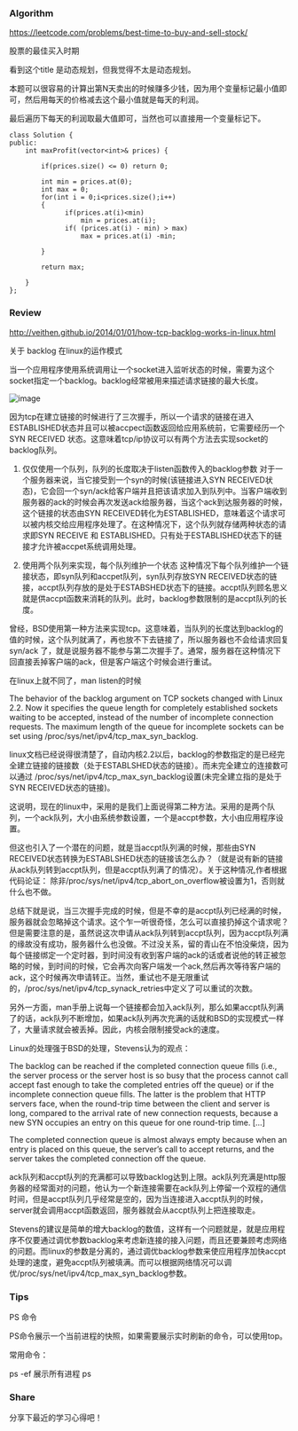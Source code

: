 ### Algorithm

https://leetcode.com/problems/best-time-to-buy-and-sell-stock/

股票的最佳买入时期

看到这个title 是动态规划，但我觉得不太是动态规划。

本题可以很容易的计算出第N天卖出的时候赚多少钱，因为用个变量标记最小值即可，然后用每天的价格减去这个最小值就是每天的利润。

最后遍历下每天的利润取最大值即可，当然也可以直接用一个变量标记下。

```
class Solution {
public:
    int maxProfit(vector<int>& prices) {
        
        if(prices.size() <= 0) return 0;
        
        int min = prices.at(0);
        int max = 0;
        for(int i = 0;i<prices.size();i++)
        {
              if(prices.at(i)<min)
                  min = prices.at(i);
              if( (prices.at(i) - min) > max)
                  max = prices.at(i) -min;
              
        }
        
        return max;
        
    }
};

```

### Review

http://veithen.github.io/2014/01/01/how-tcp-backlog-works-in-linux.html

关于 backlog 在linux的运作模式

当一个应用程序使用系统调用让一个socket进入监听状态的时候，需要为这个socket指定一个backlog。backlog经常被用来描述请求链接的最大长度。

![image](http://veithen.github.io/2014/01/01/tcp-state-diagram.png)

因为tcp在建立链接的时候进行了三次握手，所以一个请求的链接在进入ESTABLISHED状态并且可以被accpect函数返回给应用系统前，它需要经历一个SYN RECEIVED 
状态。这意味着tcp/ip协议可以有两个方法去实现socket的backlog队列。

1. 仅仅使用一个队列，队列的长度取决于listen函数传入的backlog参数
对于一个服务器来说，当它接受到一个syn的时候(该链接进入SYN RECEIVED状态)，它会回一个syn/ack给客户端并且把该请求加入到队列中。当客户端收到服务器的ack的时候会再次发送ack给服务器，当这个ack到达服务器的时候，这个链接的状态由SYN RECEIVED转化为ESTABLISHED，意味着这个请求可以被内核交给应用程序处理了。在这种情况下，这个队列就存储两种状态的请求即SYN RECEIVE 和 ESTABLISHED。只有处于ESTABLISHED状态下的链接才允许被accpet系统调用处理。

2. 使用两个队列来实现，每个队列维护一个状态
这种情况下每个队列维护一个链接状态，即syn队列和accpet队列，syn队列存放SYN RECEIVED状态的链接，accpt队列存放的是处于ESTABSHED状态下的链接。accpt队列顾名思义就是供accpt函数来消耗的队列。此时，backlog参数限制的是accpt队列的长度。

曾经，BSD使用第一种方法来实现tcp。这意味着，当队列的长度达到backlog的值的时候，这个队列就满了，再也放不下去链接了，所以服务器也不会给请求回复syn/ack
了，就是说服务器不能参与第二次握手了。通常，服务器在这种情况下回直接丢掉客户端的ack，但是客户端这个时候会进行重试。

在linux上就不同了，man listen的时候

The behavior of the backlog argument on TCP sockets changed with Linux 2.2. Now it specifies the queue length for completely established sockets waiting to be accepted, instead of the number of incomplete connection requests. The maximum length of the queue for incomplete sockets can be set using /proc/sys/net/ipv4/tcp_max_syn_backlog.

linux文档已经说得很清楚了，自动内核2.2以后，backlog的参数指定的是已经完全建立链接的链接数（处于ESTABLSHED状态的链接）。而未完全建立的连接数可以通过
/proc/sys/net/ipv4/tcp_max_syn_backlog设置(未完全建立指的是处于SYN RECEIVED状态的链接)。

这说明，现在的linux中，采用的是我们上面说得第二种方法。采用的是两个队列，一个ack队列，大小由系统参数设置，一个是accpt参数，大小由应用程序设置。

但这也引入了一个潜在的问题，就是当accpt队列满的时候，那些由SYN RECEIVED状态转换为ESTABLSHED状态的链接该怎么办？（就是说有新的链接从ack队列转到accpt队列，但是accpt队列满了的情况）。关于这种情况,作者根据代码论证：
除非/proc/sys/net/ipv4/tcp_abort_on_overflow被设置为1，否则就什么也不做。

总结下就是说，当三次握手完成的时候，但是不幸的是accpt队列已经满的时候，服务器就会忽略掉这个请求。这个乍一听很奇怪，怎么可以直接扔掉这个请求呢？但是需要注意的是，虽然说这次申请从ack队列转到accpt队列，因为accpt队列满的缘故没有成功，服务器什么也没做。不过没关系，留的青山在不怕没柴烧，因为每个链接绑定一个定时器，到时间没有收到客户端的ack的话或者说他的转正被忽略的时候，到时间的时候，它会再次向客户端发一个ack,然后再次等待客户端的ack，这个时候再次申请转正。当然，重试也不是无限重试的，/proc/sys/net/ipv4/tcp_synack_retries中定义了可以重试的次数。

另外一方面，man手册上说每一个链接都会加入ack队列，那么如果accpt队列满了的话，ack队列不断增加，如果ack队列再次充满的话就和BSD的实现模式一样了，大量请求就会被丢掉。因此，内核会限制接受ack的速度。

Linux的处理强于BSD的处理，Stevens认为的观点：

The backlog can be reached if the completed connection queue fills (i.e., the server process or the server host is so busy that the process cannot call accept fast enough to take the completed entries off the queue) or if the incomplete connection queue fills. The latter is the problem that HTTP servers face, when the round-trip time between the client and server is long, compared to the arrival rate of new connection requests, because a new SYN occupies an entry on this queue for one round-trip time. […]

The completed connection queue is almost always empty because when an entry is placed on this queue, the server’s call to accept returns, and the server takes the completed connection off the queue.

ack队列和accpt队列的充满都可以导致backlog达到上限。ack队列充满是http服务器的经常面对的问题，他认为一个新连接需要在ack队列上停留一个双程的通信时间，但是accpt队列几乎经常是空的，因为当连接进入accpt队列的时候，server就会调用accpt函数返回，服务器就会从accpt队列上把连接取走。

Stevens的建议是简单的增大backlog的数值，这样有一个问题就是，就是应用程序不仅要通过调优参数backlog来考虑新连接的接入问题，而且还要兼顾考虑网络的问题。而linux的参数是分离的，通过调优backlog参数来使应用程序加快accpt处理的速度，避免accpt队列被填满。而可以根据网络情况可以调优/proc/sys/net/ipv4/tcp_max_syn_backlog参数。



### Tips

PS 命令

PS命令展示一个当前进程的快照，如果需要展示实时刷新的命令，可以使用top。

常用命令：
 
ps -ef 展示所有进程
ps 


### Share

分享下最近的学习心得吧！
